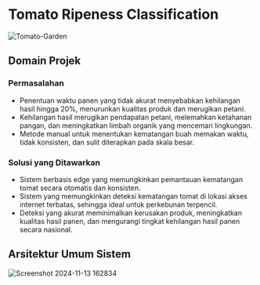 # Tomato Ripeness Classification
![Tomato-Garden](https://github.com/user-attachments/assets/fac1e605-8e4f-42cc-a39b-fc8a5c249035)

## Domain Projek
### Permasalahan
* Penentuan waktu panen yang tidak akurat menyebabkan kehilangan hasil hingga 20%, menurunkan kualitas produk dan merugikan petani.
* Kehilangan hasil merugikan pendapatan petani, melemahkan ketahanan pangan, dan meningkatkan limbah organik yang mencemari lingkungan.
* Metode manual untuk menentukan kematangan buah memakan waktu, tidak konsisten, dan sulit diterapkan pada skala besar.

### Solusi yang Ditawarkan
* Sistem berbasis edge yang memungkinkan pemantauan kematangan tomat secara otomatis dan konsisten.
* Sistem yang memungkinkan deteksi kematangan tomat di lokasi akses internet terbatas, sehingga ideal untuk perkebunan terpencil.
* Deteksi yang akurat meminimalkan kerusakan produk, meningkatkan kualitas hasil panen, dan mengurangi tingkat kehilangan hasil panen secara nasional.

## Arsitektur Umum Sistem
![Screenshot 2024-11-13 162834](https://github.com/user-attachments/assets/5623e596-5954-4d13-afc4-718008a1ddbb)

